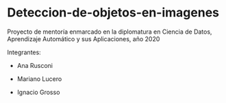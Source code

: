 # Deteccion-de-objetos-en-imagenes
Proyecto de mentoría enmarcado en la diplomatura en Ciencia de Datos, Aprendizaje Automático y sus Aplicaciones, año 2020

Integrantes:

- Ana Rusconi

- Mariano Lucero

- Ignacio Grosso

